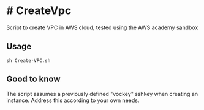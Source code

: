 # # CreateVpc
Script to create VPC in AWS cloud, tested using the AWS academy sandbox

## Usage
``` console
sh Create-VPC.sh
```

## Good to know
The script assumes a previously defined "vockey" sshkey when creating an instance. Address this according to your own needs.